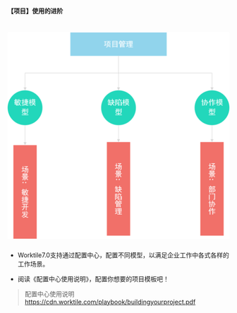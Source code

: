 #### 【项目】使用的进阶
# ![](/assets/项目使用进阶.png)
* Worktile7.0支持通过配置中心，配置不同模型，以满足企业工作中各式各样的工作场景。

* 阅读《配置中心使用说明》，配置你想要的项目模板吧！

>配置中心使用说明 https://cdn.worktile.com/playbook/buildingyourproject.pdf

